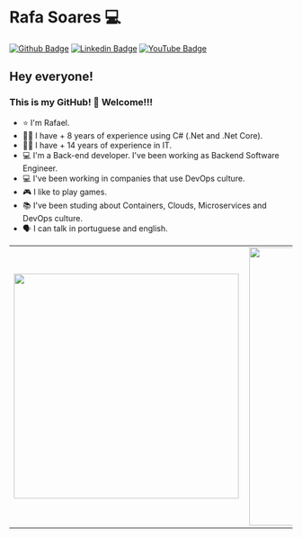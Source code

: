 # Rafa Soares 💻

[![Github Badge](https://img.shields.io/badge/-Github-000?style=flat-square&logo=Github&logoColor=white&link=https://github.com/rslewenstein)](https://github.com/rslewenstein)
[![Linkedin Badge](https://img.shields.io/badge/-LinkedIn-blue?style=flat-square&logo=Linkedin&logoColor=white&link=https://www.linkedin.com/in/rafael-soares-lewenstein/?locale=en_US)](https://www.linkedin.com/in/rafael-soares-lewenstein/?locale=en_US)
[![YouTube Badge](https://img.shields.io/badge/YouTube-%23FF0000.svg?&style=flat-square&logo=youtube&logoColor=white&link=https://youtube.com/c/RafaelSoaresLew)](https://youtube.com/c/RafaelSoaresLew)

## Hey everyone!

### This is my GitHub! 🤗 Welcome!!!

- ⭐ I'm Rafael.
- 👨‍💻 I have + 8 years of experience using C# (.Net and .Net Core).
- 👨‍💻 I have + 14 years of experience in IT.
- 💻 I'm a Back-end developer. I've been working as Backend Software Engineer.
- 💻 I've been working in companies that use DevOps culture.
- 🎮 I like to play games.
- 📚 I've been studing about Containers, Clouds, Microservices and DevOps culture.
- 🗣️ I can talk in portuguese and english.

<center>
<table>
    <tr>
        <td><img width="400px" align="left" src="https://github-readme-stats.vercel.app/api/top-langs/?username=rslewenstein&hide=html&layout=compact&theme=dracula" /></td>
        <td><img width="495px" align="left" src="https://github-readme-stats.vercel.app/api?username=rslewenstein&langs_count=16&theme=dracula"/></td>
    </tr>   
</table>
</center>
